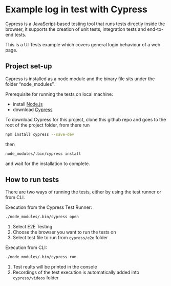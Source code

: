 # Example log in test with Cypress
Cypress is a JavaScript-based testing tool that runs tests directly inside the browser, it supports the creation of unit tests, integration tests and end-to-end tests. 

This is a UI Tests example which covers general login behaviour of a web page.

## Project set-up
Cypress is installed as a node module and the binary file sits under the folder “node_modules”. 

Prerequisite for running the tests on local machine:
- install [Node.js](https://nodejs.org/)
- download [Cypress](https://docs.cypress.io/guides/getting-started/installing-cypress)

To download Cypress for this project, clone this github repo and goes to the root of the project folder, from there run
```sh
npm install cypress --save-dev
```
then
```sh
node_modules/.bin/cypress install
```
 and wait for the installation to complete.

## How to run tests
There are two ways of running the tests, either by using the test runner or from CLI.

Execution from the Cypress Test Runner:
```sh
./node_modules/.bin/cypress open
```
1. Select E2E Testing 
2. Choose the browser you want to run the tests on
3. Select test file to run from `cypress/e2e` folder

Execution from CLI:
```sh
./node_modules/.bin/cypress run
```
1. Test reults will be printed in the console
2. Recordings of the test execution is automatically added into `cypress/videos` folder





